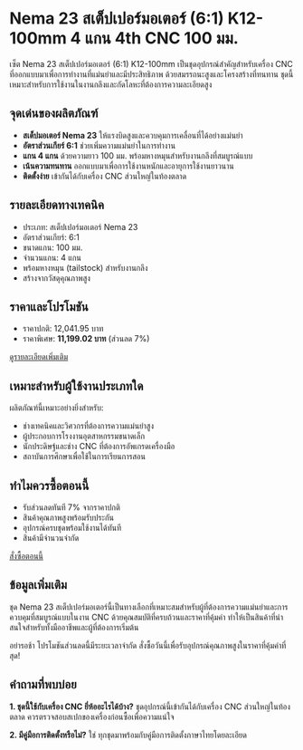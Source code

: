 # Nema 23 สเต็ปเปอร์มอเตอร์ (6:1) K12-100mm 4 แกน 4th CNC 100 มม.

เซ็ต Nema 23 สเต็ปเปอร์มอเตอร์ (6:1) K12-100mm เป็นชุดอุปกรณ์สำคัญสำหรับเครื่อง CNC ที่ออกแบบมาเพื่อการทำงานที่แม่นยำและมีประสิทธิภาพ ด้วยสมรรถนะสูงและโครงสร้างที่ทนทาน ชุดนี้เหมาะสำหรับการใช้งานในงานกลึงและกัดโลหะที่ต้องการความละเอียดสูง

<h2> จุดเด่นของผลิตภัณฑ์ </h2>

- **สเต็ปมอเตอร์ Nema 23** ให้แรงบิดสูงและควบคุมการเคลื่อนที่ได้อย่างแม่นยำ
- **อัตราส่วนเกียร์ 6:1** ช่วยเพิ่มความแม่นยำในการทำงาน
- **แกน 4 แกน** ด้วยความยาว 100 มม. พร้อมหางหมุนสำหรับงานกลึงที่สมบูรณ์แบบ
- **เน้นความทนทาน** ออกแบบมาเพื่อการใช้งานหนักและอายุการใช้งานยาวนาน
- **ติดตั้งง่าย** เข้ากันได้กับเครื่อง CNC ส่วนใหญ่ในท้องตลาด

<h2> รายละเอียดทางเทคนิค </h2>

- ประเภท: สเต็ปเปอร์มอเตอร์ Nema 23
- อัตราส่วนเกียร์: 6:1
- ขนาดแกน: 100 มม.
- จำนวนแกน: 4 แกน
- พร้อมหางหมุน (tailstock) สำหรับงานกลึง
- สร้างจากวัสดุคุณภาพสูง

<h2> ราคาและโปรโมชัน </h2>

- ราคาปกติ: 12,041.95 บาท
- ราคาพิเศษ: **11,199.02 บาท** (ส่วนลด 7%)

<div class="flex justify-center my-2">
  <a href="https://buy.csgad.com/om0p8xM" class="py-2 px-4 rounded-md text-white font-semibold bg-gradient-to-r from-[#f73c22] to-[#ff7b48]" rel="nofollow sponsored" target="_blank">ดูรายละเอียดเพิ่มเติม</a>
</div>

<h2> เหมาะสำหรับผู้ใช้งานประเภทใด </h2>

ผลิตภัณฑ์นี้เหมาะอย่างยิ่งสำหรับ:
- ช่างเทคนิคและวิศวกรที่ต้องการความแม่นยำสูง
- ผู้ประกอบการโรงงานอุตสาหกรรมขนาดเล็ก
- นักประดิษฐ์และช่าง CNC ที่ต้องการอัพเกรดเครื่องมือ
- สถาบันการศึกษาเพื่อใช้ในการเรียนการสอน

<h2> ทำไมควรซื้อตอนนี้ </h2>

- รับส่วนลดทันที 7% จากราคาปกติ
- สินค้าคุณภาพสูงพร้อมรับประกัน
- อุปกรณ์ครบชุดพร้อมใช้งานได้ทันที
- สินค้ามีจำนวนจำกัด

<div class="flex justify-center my-2">
  <a href="https://buy.csgad.com/om0p8xM" class="py-2 px-4 rounded-md text-white font-semibold bg-gradient-to-r from-[#f73c22] to-[#ff7b48]" rel="nofollow sponsored" target="_blank">สั่งซื้อตอนนี้</a>
</div>

<h2> ข้อมูลเพิ่มเติม </h2>

ชุด Nema 23 สเต็ปเปอร์มอเตอร์นี้เป็นทางเลือกที่เหมาะสมสำหรับผู้ที่ต้องการความแม่นยำและการควบคุมที่สมบูรณ์แบบในงาน CNC ด้วยคุณสมบัติที่ครบถ้วนและราคาที่คุ้มค่า ทำให้เป็นสินค้าที่น่าสนใจสำหรับทั้งมืออาชีพและผู้ที่ต้องการเริ่มต้น

อย่ารอช้า โปรโมชันส่วนลดนี้มีระยะเวลาจำกัด สั่งซื้อวันนี้เพื่อรับอุปกรณ์คุณภาพสูงในราคาที่คุ้มค่าที่สุด!

<h2> คำถามที่พบบ่อย </h2>

**1. ชุดนี้ใช้กับเครื่อง CNC ยี่ห้ออะไรได้บ้าง?**
ชุดอุปกรณ์นี้เข้ากันได้กับเครื่อง CNC ส่วนใหญ่ในท้องตลาด ควรตรวจสอบสเปกของเครื่องก่อนซื้อเพื่อความแน่ใจ

**2. มีคู่มือการติดตั้งหรือไม่?** 
ใช่ ทุกชุดมาพร้อมกับคู่มือการติดตั้งภาษาไทยโดยละเอียด